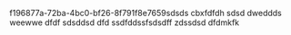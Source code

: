 f196877a-72ba-4bc0-bf26-8f791f8e7659sdsds
cbxfdfdh
sdsd
dweddds
weewwe
dfdf
sdsddsd
dfd
ssdfddssfsdsdff
zdssdsd
dfdmkfk
